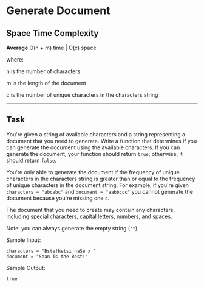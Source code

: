 # Generate Document

## Space Time Complexity

**Average** O(n + m) time | O(c) space

where:

n is the number of characters

m is the length of the document

c is the number of unique characters in the characters string

---

## Task

You're given a string of available characters and a string representing a document that you need to generate. Write a function that determines if you can generate the document using the available characters. If you can generate the document, your function should return `true`; otherwise, it should return `false`.

You're only able to generate the document if the frequency of unique characters in the characters string is greater than or equal to the frequency of unique characters in the document string. For example, if you're given `characters = "abcabc"` and `document = "aabbccc"` you cannot generate the document because you're missing one `c`.

The document that you need to create may contain any characters, including special characters, capital letters, numbers, and spaces.

Note: you can always generate the empty string (`""`)

Sample Input:

```
characters = "Bste!hetsi naSe x "
document = "Sean is the Best!"
```

Sample Output:

```
true
```

